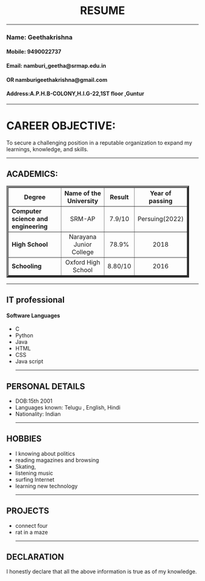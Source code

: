 <!DOCTYPE html>
<html>
<title>RESUME</title>
<body>
<h1 align="center">RESUME</h1><hr>
<h3><b>Name: </b>Geethakrishna</h1>
<h4><b>Mobile: </b>9490022737</h4>
<h4><b>Email: </b>namburi_geetha@srmap.edu.in</h4>
<h4>    OR  namburigeethakrishna@gmail.com<h4>
<h4><b>Address:A.P.H.B-COLONY,H.I.G-22,1ST floor ,Guntur</b></h4><hr>
<h1>CAREER OBJECTIVE:</h1>
<p>To secure a challenging position in a reputable organization to expand my learnings, knowledge, and skills.</p><hr>
   
<h2>ACADEMICS:</h2>
<table border="5" style=width:95%>
<tr>
<th>Degree</th>
<th>Name of the University</th>
<th>Result</th>
<th>Year of passing</th>
</tr>
<tr>
<td><b>Computer science and engineering</b></td>
<td><center>SRM-AP</center></td>
<td><center>7.9/10</center></td>
<td><center>Persuing(2022)</center></td>
</tr>
<tr>
<td><b> High School</b></td>
<td><center>Narayana Junior College </center></td>
<td><center>78.9%</center></td>
<td><center>2018</center></td>
</tr>
<tr>
<td><b>Schooling</b></td>
<td><center>Oxford High School</center></td>
<td><center>8.80/10</center></td>
<td><center>2016</center></td>
</tr>
</table><hr>
<h2>IT professional</h2>
<h4>Software Languages</h4>
<ul>
<li>C</li>
<li>Python</li>
<li>Java</li>
<li>HTML</li>
<li>CSS</li>
<li>Java script</li><hr>
</ul>
<h2>PERSONAL DETAILS</h2>
<ul>
<li>DOB:15th  2001</li>
<li> Languages known: Telugu , English, Hindi</li>
<li> Nationality: Indian</li><hr>
</ul>
<h2>HOBBIES</h2>
<ul>
<li>I knowing about politics</li>
<li>reading magazines and browsing</li>
<li>Skating,</li>
<li>listening music</li>
<li>surfing Internet</li>
<li>learning new technology</li><hr>
</ul>
<h2>PROJECTS</h2>
<ul>
<li>connect four</li>
<li> rat in a maze</li><hr>
</ul>
<h2>DECLARATION</h2>
<p>I honestly declare that all the above information is true as of my knowledge.</p>
</body>
</html>
